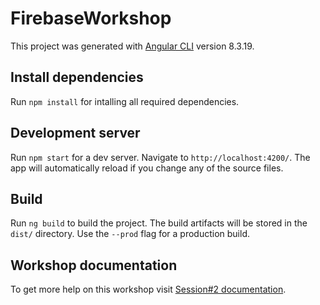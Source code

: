 # FirebaseWorkshop

This project was generated with [Angular CLI](https://github.com/angular/angular-cli) version 8.3.19.

## Install dependencies

Run `npm install` for intalling all required dependencies.

## Development server

Run `npm start` for a dev server. Navigate to `http://localhost:4200/`. The app will automatically reload if you change any of the source files.

## Build

Run `ng build` to build the project. The build artifacts will be stored in the `dist/` directory. Use the `--prod` flag for a production build.

## Workshop documentation

To get more help on this workshop visit [Session#2 documentation](https://cdn.statically.io/gh/cristianarceGL/firebase-workshop/Session2-Base/documentation/session2.html).


